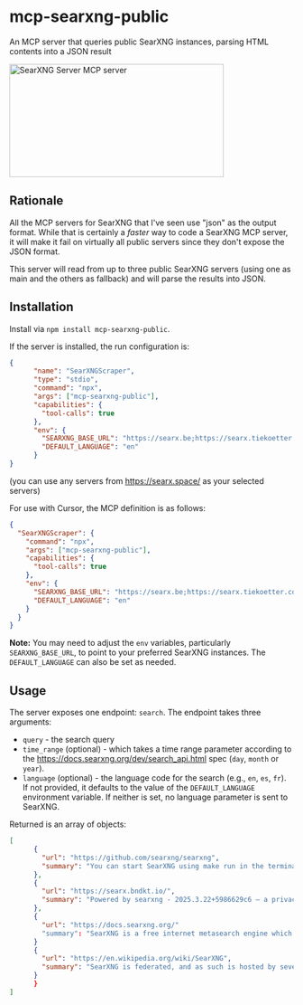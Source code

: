 # mcp-searxng-public
An MCP server that queries public SearXNG instances, parsing HTML contents into a JSON result

<a href="https://glama.ai/mcp/servers/@pwilkin/mcp-searxng-public">
  <img width="380" height="200" src="https://glama.ai/mcp/servers/@pwilkin/mcp-searxng-public/badge" alt="SearXNG Server MCP server" />
</a>

## Rationale

All the MCP servers for SearXNG that I've seen use "json" as the output format. While that is certainly a *faster* way to code a SearXNG MCP server, it will make it fail on virtually all public servers since they don't expose the JSON format.

This server will read from up to three public SearXNG servers (using one as main and the others as fallback) and will parse the results into JSON.

## Installation

Install via `npm install mcp-searxng-public`.

If the server is installed, the run configuration is:
```json
{
      "name": "SearXNGScraper",
      "type": "stdio",
      "command": "npx",
      "args": ["mcp-searxng-public"],
      "capabilities": {
        "tool-calls": true
      },
      "env": {
        "SEARXNG_BASE_URL": "https://searx.be;https://searx.tiekoetter.com;https://opnxng.com;https://searxng.world;https://searx.oloke.xyz;https://seek.fyi",
        "DEFAULT_LANGUAGE": "en"
      }
}
```

(you can use any servers from https://searx.space/ as your selected servers)

For use with Cursor, the MCP definition is as follows:
```json
{
  "SearXNGScraper": {
    "command": "npx",
    "args": ["mcp-searxng-public"],
    "capabilities": {
      "tool-calls": true
    },
    "env": {
      "SEARXNG_BASE_URL": "https://searx.be;https://searx.tiekoetter.com;https://opnxng.com",
      "DEFAULT_LANGUAGE": "en"
    }
  }
}
```
**Note:** You may need to adjust the `env` variables, particularly `SEARXNG_BASE_URL`, to point to your preferred SearXNG instances. The `DEFAULT_LANGUAGE` can also be set as needed.

## Usage

The server exposes one endpoint: `search`. The endpoint takes three arguments:
* `query` - the search query
* `time_range` (optional) - which takes a time range parameter according to the https://docs.searxng.org/dev/search_api.html spec (`day`, `month` or `year`).
* `language` (optional) - the language code for the search (e.g., `en`, `es`, `fr`). If not provided, it defaults to the value of the `DEFAULT_LANGUAGE` environment variable. If neither is set, no language parameter is sent to SearXNG.

Returned is an array of objects:
```json
[
      {
        "url": "https://github.com/searxng/searxng",
        "summary": "You can start SearXNG using make run in the terminal or by pressing Ctrl+Shift+B"
      },
      {
        "url": "https://searx.bndkt.io/",
        "summary": "Powered by searxng - 2025.3.22+5986629c6 — a privacy-respecting, open metasearch engine Source code | Issue tracker | Engine stats | Public instances | Contact instance maintainer"
      },
      {
        "url": "https://docs.searxng.org/"
        "summary": "SearXNG is a free internet metasearch engine which aggregates results from up to 243 search services. Users are neither tracked nor profiled. Additionally, SearXNG can be used over Tor …"
      }
      {
        "url": "https://en.wikipedia.org/wiki/SearXNG",
        "summary": "SearXNG is federated, and as such is hosted by several instances, public and private. Private instances are hosted on a local network, or run on the user&#x27;s desktop computer itself, and are …"
      }
      }
]
```